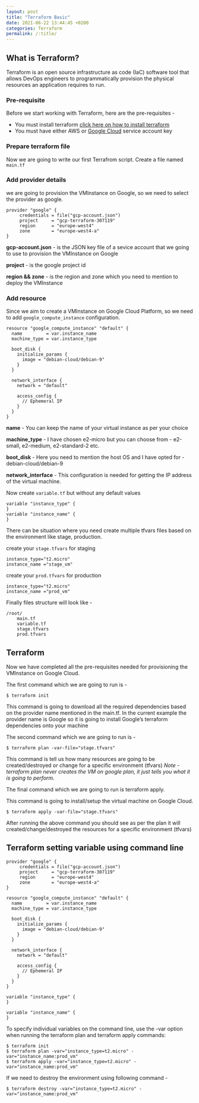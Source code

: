 ```yaml
---
layout: post
title: "Terraform Basic"
date: 2021-06-22 13:44:45 +0200
categories: Terraform
permalink: /:title/
---
```


## What is Terraform?

Terraform is an open source infrastructure as code (IaC) software tool that allows DevOps engineers to programmatically provision the physical resources an application requires to run.

### Pre-requisite

Before we start working with Terraform, here are the pre-requisites -

- You must install terraform [click here on how to install terraform](https://learn.hashicorp.com/tutorials/terraform/install-cli)
- You must have either AWS or [Google Cloud](https://cloud.google.com/) service account key

### Prepare terraform file

Now we are going to write our first Terrafrom script.
Create a file named `main.tf`

### Add provider details

we are going to provision the VMInstance on Google, so we need to select the provider as google.

```
provider "google" {
     credentials = file("gcp-account.json")
     project     = "gcp-terraform-307119"
     region      = "europe-west4"
     zone        = "europe-west4-a"
}

```

**gcp-account.json** - is the JSON key file of a sevice account that we going to use to provision the VMInstance on Google

**project** - is the google project id

**region && zone** - is the region and zone which you need to mention to deploy the VMInstance

### Add resource

Since we aim to create a VMInstance on Google Cloud Platform, so we need to add `google_compute_instance` configuration.

```
resource "google_compute_instance" "default" {
  name         = var.instance_name
  machine_type = var.instance_type

  boot_disk {
    initialize_params {
      image = "debian-cloud/debian-9"
    }
  }

  network_interface {
    network = "default"

    access_config {
      // Ephemeral IP
    }
  }
}

```

**name** - You can keep the name of your virtual instance as per your choice

**machine_type** - I have chosen e2-micro but you can choose from - e2-small, e2-medium, e2-standard-2 etc.

**boot_disk** - Here you need to mention the host OS and I have opted for - debian-cloud/debian-9

**network_interface** - This configuration is needed for getting the IP address of the virtual machine.

Now create `variable.tf` but without any default values

```
variable "instance_type" {
}
variable "instance_name" {
}
```

There can be situation where you need create multiple tfvars files based on the environment like stage, production.

create your `stage.tfvars` for staging

```
instance_type="t2.micro"
instance_name ="stage_vm"
```

create your `prod.tfvars` for production

```
instance_type="t2.micro"
instance_name ="prod_vm"
```

Finally files structure will look like -

```
/root/
    main.tf
    variable.tf
    stage.tfvars
    prod.tfvars
```

## Terraform

Now we have completed all the pre-requisites needed for provisioning the VMInstance on Google Cloud.

The first command which we are going to run is -

```
$ terraform init
```

This command is going to download all the required dependencies based on the provider name mentioned in the main.tf. In the current example the provider name is Google so it is going to install Google’s terraform dependencies onto your machine

The second command which we are going to run is -

```
$ terraform plan -var-file="stage.tfvars"
```

This command is tell us how many resources are going to be created/destroyed or change for a specific environment (tfvars)
_Note - terraform plan never creates the VM on google plan, it just tells you what it is going to perform._

The final command which we are going to run is terraform apply.

This command is going to install/setup the virtual machine on Google Cloud.

```
$ terraform apply -var-file="stage.tfvars"
```

After running the above command you should see as per the plan it will created/change/destroyed the resources for a specific environment (tfvars)

## Terraform setting variable using command line

```
provider "google" {
     credentials = file("gcp-account.json")
     project     = "gcp-terraform-307119"
     region      = "europe-west4"
     zone        = "europe-west4-a"
}

resource "google_compute_instance" "default" {
  name         = var.instance_name
  machine_type = var.instance_type

  boot_disk {
    initialize_params {
      image = "debian-cloud/debian-9"
    }
  }

  network_interface {
    network = "default"

    access_config {
      // Ephemeral IP
    }
  }
}

variable "instance_type" {
}

variable "instance_name" {
}

```

To specify individual variables on the command line, use the -var option when running the terraform plan and terraform apply commands:

```
$ terraform init
$ terraform plan -var="instance_type=t2.micro" -var="instance_name:prod_vm"
$ terraform apply -var="instance_type=t2.micro" -var="instance_name:prod_vm"
```

If we need to destroy the environment using following command -

```
$ terraform destroy -var="instance_type=t2.micro" -var="instance_name:prod_vm"
```
